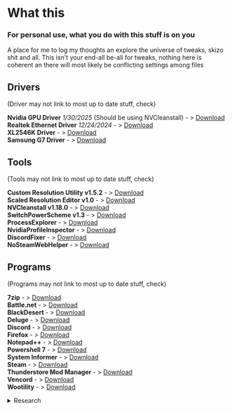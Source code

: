 # What this 
### For personal use, what you do with this stuff is on you
A place for me to log my thoughts an explore the universe of tweaks, skizo shit and all. This isn't your end-all be-all for tweaks, nothing here is coherent an there will most likely be conflicting settings among files

## Drivers

(Driver may not link to most up to date stuff, check)

<p><strong>Nvidia GPU Driver</strong> <em>1/30/2025</em> (Should be using NVCleanstall) - >  <a href="https://us.download.nvidia.com/Windows/572.16/572.16-desktop-win10-win11-64bit-international-dch-whql.exe">Download</a><br>
<strong>Realtek Ethernet Driver</strong> <em>12/24/2024</em> - >  <a href="https://www.realtek.com/Download/ToDownload?type=direct&downloadid=4342">Download</a><br>
<strong>XL2546K Driver</strong> - > <a href="https://esupportdownload.benq.com/esupport/ESPORTS%20DISPLAY/Driver/XL2546K/XL2546K_WHQL%20driver_V001_Windows.zip">Download</a><br>
<strong>Samsung G7 Driver</strong> - > <a href="https://org.downloadcenter.samsung.com/downloadfile/ContentsFile.aspx?CDSite=US&CttFileID=8660949&CDCttType=DR&ModelType=C&ModelName=LS32BG752NNXGO&VPath=DR/202206/20220620100428315/SxxBG75x.exe">Download</a><br>

## Tools

(Tools may not link to most up to date stuff, check)

<p><strong>Custom Resolution Utility v1.5.2</strong> - > <a href="https://www.monitortests.com/download/cru/cru-1.5.2.zip">Download</a><br>
<strong>Scaled Resolution Editor v1.0</strong> - > <a href="https://www.monitortests.com/download/sre/sre-1.0.zip">Download</a><br>
<strong>NVCleanstall v1.18.0</strong> - > <a href="https://us1-dl.techpowerup.com/files/oGj9YPASMSxHZgtoLyn1cQ/1738467820/NVCleanstall_1.18.0.exe">Download</a><br>
<strong>SwitchPowerScheme v1.3</strong> - > <a href="https://www.sordum.org/files/downloads.php?switch-power-scheme">Download</a><br>
<strong>ProcessExplorer</strong> - > <a href="https://download.sysinternals.com/files/ProcessExplorer.zip">Download</a><br>
<strong>NvidiaProfileInspector</strong> - > <a href="https://github.com/Orbmu2k/nvidiaProfileInspector/releases/download/2.4.0.8/nvidiaProfileInspector.zip">Download</a><br>
<strong>DiscordFixer</strong> - > <a href="https://github.com/HerXayah/Discord-Fixer/releases/download/Beta/DiscordFixer.exe">Download</a><br>
<strong>NoSteamWebHelper</strong> - > <a href="https://github.com/Aetopia/NoSteamWebHelper/releases/download/v5.0.1/umpdc.dll">Download</a></p>

## Programs

(Programs may not link to most up to date stuff, check)

<p><strong>7zip</strong> - > <a href="https://www.7-zip.org/a/7z2409-x64.exe">Download</a><br>
<strong>Battle.net</strong> - > <a href="https://downloader.battle.net/download/getInstaller?os=win&installer=Battle.net-Setup.exe">Download</a><br>
<strong>BlackDesert</strong> - > <a href="https://naeu-o-dn.playblackdesert.com/UploadData/installer/BlackDesert_Installer_NAEU.exe">Download</a><br>
<strong>Deluge</strong> - > <a href="https://ftp.osuosl.org/pub/deluge/windows/deluge-2.1.1-win64-setup.exe">Download</a><br>
<strong>Discord</strong> - > <a href="https://discord.com/api/downloads/distributions/app/installers/latest?channel=stable&platform=win&arch=x64">Download</a><br>
<strong>Firefox</strong> - > <a href="https://download-installer.cdn.mozilla.net/pub/firefox/releases/134.0.2/win32/en-US/Firefox%20Installer.exe">Download</a><br>
<strong>Notepad++</strong> - > <a href="https://github.com/notepad-plus-plus/notepad-plus-plus/releases/download/v8.7.6/npp.8.7.6.Installer.x64.exe">Download</a><br>
<strong>Powershell 7</strong> - > <a href="https://github.com/PowerShell/PowerShell/releases/download/v7.5.0/PowerShell-7.5.0-win-x64.exe">Download</a><br>
<strong>System Informer</strong> - > <a href="https://sourceforge.net/projects/systeminformer/files/systeminformer-3.2.25011-release-setup.exe/download">Download</a><br>
<strong>Steam</strong> - > <a href="https://cdn.cloudflare.steamstatic.com/client/installer/SteamSetup.exe">Download</a><br>
<strong>Thunderstore Mod Manager</strong> - > <a href="https://download.overwolf.com/install/Download?ExtensionId=ahpflogoookodlegojjphcjpjaejgghjnfcdjdmi&utm_source=web_app_store">Download</a><br>
<strong>Vencord</strong> - > <a href="https://github.com/Vencord/Installer/releases/latest/download/VencordInstaller.exe">Download</a><br>
<strong>Wootility</strong> - > <a href="https://api.wooting.io/public/wootility/download?os=win&version=5.0.0-beta.6">Download</a><br>

<details>

<summary>Research</summary>

# Process Mitigations

> HKEY_LOCAL_MACHINE\SYSTEM\ControlSet001\Control\Session Manager\kernel

  *MitigationOptions*  
  *MitigationAuditOptions*

Using the mask 222222222222222222222222222222222222222222222222 for MitigationOptions might not actually disable them, using (powershell) 'Get-ProcessMitigation -Name discord.exe -RunningProcess' returned that both CFG and ASLR high/bottom was enabled, with process explorer also confirming this. Instead I took a look at what mask is set when using 'Set-ProcessMitigation -System -Disable  <big block of values from microsoft website>' an it returned 222222222222222220020000002000200000002000000000. After a restart, running the Get-ProcessMitigation command for discord now shows that ASLR and CFG is disabled, with process explorer also confirming. This isn't limited to just discord, I checked steam an a couple games with the same results

Another discovery is that if I used -Force On at the end of 'Set-ProcessMitigation -System -Disable <values>' it instead set the mask as 666666666666666660060000006000600000006000000000, which overrides mitigations completely at a system level but made some apps loop opening an closing child processes causing high cpu usage (discord, steam) The reason I can find for this is because apps override some mitigations for its children, for example a value of 2 signals that it should be disabled, but itll allow it if necessary. A value of 6 completely disallows this, causing those child processes to break
the -Force On syntax is to set the override value when doing 'Get-ProcessMitigation -System'


```Powershell
Set-ProcessMitigation -System -Disable DEP, EmulateAtlThunks, SEHOP, ForceRelocateImages, RequireInfo, BottomUp, HighEntropy, StrictHandle, DisableWin32kSystemCalls, AuditSystemCall, DisableExtensionPoints, BlockDynamicCode, AllowThreadsToOptOut, AuditDynamicCode, CFG, SuppressExports, StrictCFG, MicrosoftSignedOnly, AllowStoreSignedBinaries, AuditMicrosoftSigned, AuditStoreSigned, EnforceModuleDependencySigning, DisableNonSystemFonts, AuditFont, BlockRemoteImageLoads, BlockLowLabelImageLoads, PreferSystem32, AuditRemoteImageLoads, AuditLowLabelImageLoads, AuditPreferSystem32, EnableExportAddressFilter, AuditEnableExportAddressFilter, EnableExportAddressFilterPlus, AuditEnableExportAddressFilterPlus, EnableImportAddressFilter, AuditEnableImportAddressFilter, EnableRopStackPivot, AuditEnableRopStackPivot, EnableRopCallerCheck, AuditEnableRopCallerCheck, EnableRopSimExec, AuditEnableRopSimExec, SEHOP, AuditSEHOP, SEHOPTelemetry, TerminateOnError, DisallowChildProcessCreation, AuditChildProcess, UserShadowStack, AuditUserShadowStack, DisableFsctlSystemCalls
```

 <details>
## Get-ProcessMitigations -System
Lets see what output I get.

 **Both MitigationOptions & MitigationAuditOptions keys have been removed beforehand**


```Powershell
PS C:\Program Files\PowerShell\7> Get-ProcessMitigation -System

ProcessName                      : System
Source                           : System Defaults
Id                               : 0

DEP:
    Enable                             : NOTSET
    EmulateAtlThunks                   : NOTSET
    Override DEP                       : False

ASLR:
    BottomUp                           : NOTSET
    Override BottomUp                  : False
    ForceRelocateImages                : NOTSET
    RequireInfo                        : NOTSET
    Override ForceRelocate             : False
    HighEntropy                        : NOTSET
    Override High Entropy              : False

StrictHandle:
    Enable                             : NOTSET
    Override StrictHandle              : False

System Call:
    DisableWin32kSystemCalls           : NOTSET
    Audit                              : NOTSET
    Override SystemCall                : False
    DisableFsctlSystemCalls            : NOTSET
    AuditFsctlSystemCalls              : NOTSET
    Override FsctlSystemCall           : False

ExtensionPoint:
    DisableExtensionPoints             : NOTSET
    Override ExtensionPoint            : False

DynamicCode:
    BlockDynamicCode                   : NOTSET
    AllowThreadsToOptOut               : NOTSET
    Audit                              : NOTSET
    Override DynamicCode               : False

CFG:
    Enable                             : NOTSET
    SuppressExports                    : NOTSET
    Override CFG                       : False
    StrictControlFlowGuard             : NOTSET
    Override StrictCFG                 : False

BinarySignature:
    MicrosoftSignedOnly                : NOTSET
    AllowStoreSignedBinaries           : NOTSET
    EnforceModuleDependencySigning     : NOTSET
    AuditMicrosoftSignedOnly           : NOTSET
    AuditStoreSigned                   : NOTSET
    AuditEnforceModuleDependencySigning: NOTSET
    Override MicrosoftSignedOnly       : False
    Override DependencySigning         : False

FontDisable:
    DisableNonSystemFonts              : NOTSET
    Audit                              : NOTSET
    Override FontDisable               : False

ImageLoad:
    BlockRemoteImageLoads              : NOTSET
    AuditRemoteImageLoads              : NOTSET
    Override BlockRemoteImages         : False
    BlockLowLabelImageLoads            : NOTSET
    AuditLowLabelImageLoads            : NOTSET
    Override BlockLowLabel             : False
    PreferSystem32                     : NOTSET
    AuditPreferSystem32                : NOTSET
    Override PreferSystem32            : False

Payload:
    EnableExportAddressFilter          : NOTSET
    AuditEnableExportAddressFilter     : NOTSET
    Override ExportAddressFilter       : False
    EnableExportAddressFilterPlus      : NOTSET
    AuditEnableExportAddressFilterPlus : NOTSET
    Override ExportAddressFilterPlus   : False
    EAFModules                         : {}
    EnableImportAddressFilter          : NOTSET
    AuditEnableImportAddressFilter     : NOTSET
    Override ImportAddressFilter       : False
    EnableRopStackPivot                : NOTSET
    AuditEnableRopStackPivot           : NOTSET
    Override EnableRopStackPivot       : False
    EnableRopCallerCheck               : NOTSET
    AuditEnableRopCallerCheck          : NOTSET
    Override EnableRopCallerCheck      : False
    EnableRopSimExec                   : NOTSET
    AuditEnableRopSimExec              : NOTSET
    Override EnableRopSimExec          : False

SEHOP:
    Enable                             : NOTSET
    TelemetryOnly                      : NOTSET
    Audit                              : NOTSET
    Override SEHOP                     : False

Heap:
    TerminateOnError                   : NOTSET
    Override HEAP                      : False

Child Process:
    DisallowChildProcessCreation       : NOTSET
    Audit                              : NOTSET
    Override ChildProcess              : False

User Shadow Stack:
    UserShadowStack                    : NOTSET
    UserShadowStackStrictMode          : NOTSET
    AuditUserShadowStack               : NOTSET
    Override UserShadowStack           : False
```
 </details>
</details open>



